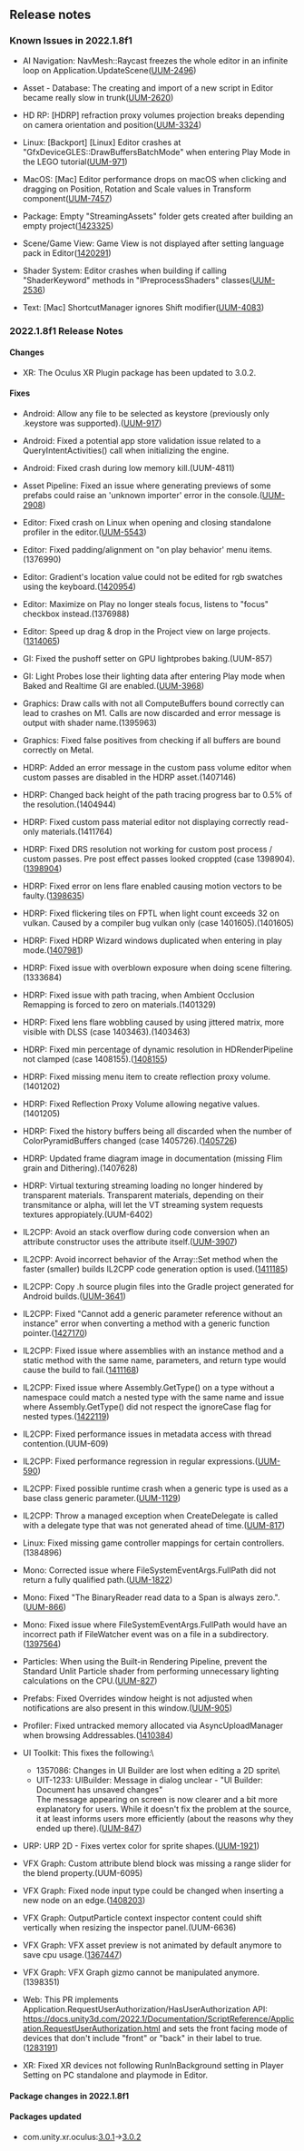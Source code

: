 ## Release notes

### Known Issues in 2022.1.8f1

-   AI Navigation: NavMesh::Raycast freezes the whole editor in an infinite loop on Application.UpdateScene([UUM-2496](https://issuetracker.unity3d.com/issues/navmesh-raycast-freezes-the-whole-editor-in-an-infinite-loop-on-application-dot-updatescene))

-   Asset - Database: The creating and import of a new script in Editor became really slow in trunk([UUM-2620](https://issuetracker.unity3d.com/issues/the-creating-and-import-of-a-new-script-in-editor-became-really-slow-in-trunk))

-   HD RP: \[HDRP\] refraction proxy volumes projection breaks depending on camera orientation and position([UUM-3324](https://issuetracker.unity3d.com/issues/hdrp-refraction-proxy-volumes-projection-breaks-depending-on-camera-orientation-and-position))

-   Linux: \[Backport\] \[Linux\] Editor crashes at \"GfxDeviceGLES::DrawBuffersBatchMode\" when entering Play Mode in the LEGO tutorial([UUM-971](https://issuetracker.unity3d.com/issues/backport-linux-editor-crashes-at-gfxdevicegles-drawbuffersbatchmode-when-entering-play-mode-in-the-lego-tutorial))

-   MacOS: \[Mac\] Editor performance drops on macOS when clicking and dragging on Position, Rotation and Scale values in Transform component([UUM-7457](https://issuetracker.unity3d.com/issues/mac-editor-performance-drops-on-macos-when-clicking-and-dragging-on-position-rotation-and-scale-values-in-transform-component))

-   Package: Empty \"StreamingAssets\" folder gets created after building an empty project([1423325](https://issuetracker.unity3d.com/issues/empty-streamingassets-folder-gets-created-after-building-an-empty-project))

-   Scene/Game View: Game View is not displayed after setting language pack in Editor([1420291](https://issuetracker.unity3d.com/issues/gameview-is-not-displayed-after-setting-language-pack-in-unityeditor))

-   Shader System: Editor crashes when building if calling \"ShaderKeyword\" methods in \"IPreprocessShaders\" classes([UUM-2536](https://issuetracker.unity3d.com/issues/editor-crashes-when-building-if-calling-shaderkeyword-methods-in-ipreprocessshaders-classes))

-   Text: \[Mac\] ShortcutManager ignores Shift modifier([UUM-4083](https://issuetracker.unity3d.com/issues/mac-shortcutmanager-ignores-shift-modifier-1))

### 2022.1.8f1 Release Notes

#### Changes

-   XR: The Oculus XR Plugin package has been updated to 3.0.2.

#### Fixes

-   Android: Allow any file to be selected as keystore (previously only .keystore was supported).([UUM-917](https://issuetracker.unity3d.com/issues/backport-keystore-file-is-not-recognized-by-editor-when-keystore-has-any-other-extension-than-keystore))

-   Android: Fixed a potential app store validation issue related to a QueryIntentActivities() call when initializing the engine.

-   Android: Fixed crash during low memory kill.(UUM-4811)

-   Asset Pipeline: Fixed an issue where generating previews of some prefabs could raise an \'unknown importer\' error in the console.([UUM-2908](https://issuetracker.unity3d.com/issues/backport-asset-importer-errors-on-the-initial-import-of-prefabs))

-   Editor: Fixed crash on Linux when opening and closing standalone profiler in the editor.([UUM-5543](https://issuetracker.unity3d.com/issues/profiler-linux-standalone-profiler-does-not-open-logs-externalprocess-onexitedmainthread-1))

-   Editor: Fixed padding/alignment on \"on play behavior\' menu items.(1376990)

-   Editor: Gradient\'s location value could not be edited for rgb swatches using the keyboard.([1420954](https://issuetracker.unity3d.com/issues/impossible-to-change-the-gradients-location-value-in-the-visual-effects-graph-when-using-the-keyboard))

-   Editor: Maximize on Play no longer steals focus, listens to \"focus\" checkbox instead.(1376988)

-   Editor: Speed up drag & drop in the Project view on large projects.([1314065](https://issuetracker.unity3d.com/issues/dragging-and-dropping-asset-in-the-inspector-is-taking-upwards-of-3-seconds-everytime))

-   GI: Fixed the pushoff setter on GPU lightprobes baking.(UUM-857)

-   GI: Light Probes lose their lighting data after entering Play mode when Baked and Realtime GI are enabled.([UUM-3968](https://issuetracker.unity3d.com/issues/lightprobes-probes-lose-their-lighting-data-after-entering-play-mode-when-baked-and-realtime-gi-are-enabled))

-   Graphics: Draw calls with not all ComputeBuffers bound correctly can lead to crashes on M1. Calls are now discarded and error message is output with shader name.(1395963)

-   Graphics: Fixed false positives from checking if all buffers are bound correctly on Metal.

-   HDRP: Added an error message in the custom pass volume editor when custom passes are disabled in the HDRP asset.(1407146)

-   HDRP: Changed back height of the path tracing progress bar to 0.5% of the resolution.(1404944)

-   HDRP: Fixed custom pass material editor not displaying correctly read-only materials.(1411764)

-   HDRP: Fixed DRS resolution not working for custom post process / custom passes. Pre post effect passes looked croppted (case 1398904).([1398904](https://issuetracker.unity3d.com/issues/hdrp-drs-with-custom-pass-render-only-a-cropped-up-slash-scaled-up-version-when-both-at-active-drs-plus-custom-pass))

-   HDRP: Fixed error on lens flare enabled causing motion vectors to be faulty.([1398635](https://issuetracker.unity3d.com/issues/hdrp-motion-blur-and-taa-cause-blurriness-when-using-lens-flare-and-having-decals-disabled))

-   HDRP: Fixed flickering tiles on FPTL when light count exceeds 32 on vulkan. Caused by a compiler bug vulkan only (case 1401605).(1401605)

-   HDRP: Fixed HDRP Wizard windows duplicated when entering in play mode.([1407981](https://issuetracker.unity3d.com/issues/empty-hdrp-wizard-window-is-initialised-when-entering-the-play-mode))

-   HDRP: Fixed issue with overblown exposure when doing scene filtering.(1333684)

-   HDRP: Fixed issue with path tracing, when Ambient Occlusion Remapping is forced to zero on materials.(1401329)

-   HDRP: Fixed lens flare wobbling caused by using jittered matrix, more visible with DLSS (case 1403463).(1403463)

-   HDRP: Fixed min percentage of dynamic resolution in HDRenderPipeline not clamped (case 1408155).([1408155](https://issuetracker.unity3d.com/issues/hdrp-drs-settings-max-screen-percent-not-clamped-by-min-screen-percent-value))

-   HDRP: Fixed missing menu item to create reflection proxy volume.(1401202)

-   HDRP: Fixed Reflection Proxy Volume allowing negative values.(1401205)

-   HDRP: Fixed the history buffers being all discarded when the number of ColorPyramidBuffers changed (case 1405726).([1405726](https://issuetracker.unity3d.com/issues/hdrp-volumetric-clouds-jumps-when-entering-a-local-volume-with-some-features-like-ssr))

-   HDRP: Updated frame diagram image in documentation (missing Flim grain and Dithering).(1407628)

-   HDRP: Virtual texturing streaming loading no longer hindered by transparent materials. Transparent materials, depending on their transmitance or alpha, will let the VT streaming system requests textures appropiately.(UUM-6402)

-   IL2CPP: Avoid an stack overflow during code conversion when an attribute constructor uses the attribute itself.([UUM-3907](https://issuetracker.unity3d.com/issues/il2cpp-project-with-nhibernate-library-fails-to-build-when-using-il2cpp-scripting-backend))

-   IL2CPP: Avoid incorrect behavior of the Array::Set method when the faster (smaller) builds IL2CPP code generation option is used.([1411185](https://issuetracker.unity3d.com/issues/il2cpp-2d-vector3-array-converted-to-2d-vector4-array-has-zeroed-vectors-in-player-whose-code-generation-is-for-faster-runtime))

-   IL2CPP: Copy .h source plugin files into the Gradle project generated for Android builds.([UUM-3641](https://issuetracker.unity3d.com/issues/header-files-are-not-included-in-exported-projects-when-using-il2cpp-scripting-backend))

-   IL2CPP: Fixed \"Cannot add a generic parameter reference without an instance\" error when converting a method with a generic function pointer.([1427170](https://issuetracker.unity3d.com/issues/il2cpp-exception-when-using-function-pointer-with-generic-parameter-from-type-and-method))

-   IL2CPP: Fixed issue where assemblies with an instance method and a static method with the same name, parameters, and return type would cause the build to fail.([1411168](https://issuetracker.unity3d.com/issues/build-fails-with-error-unity-dot-il2cpp-dot-hashcodecollisionexception-when-opc-dot-uafx-dot-client-dot-dll-is-included-in-the-project))

-   IL2CPP: Fixed issue where Assembly.GetType() on a type without a namespace could match a nested type with the same name and issue where Assembly.GetType() did not respect the ignoreCase flag for nested types.([1422119](https://issuetracker.unity3d.com/issues/il2cpp-assembly-dot-gettype-returns-a-nested-class-when-the-nested-class-is-defined-before-the-non-nested-one))

-   IL2CPP: Fixed performance issues in metadata access with thread contention.(UUM-609)

-   IL2CPP: Fixed performance regression in regular expressions.([UUM-590](https://issuetracker.unity3d.com/issues/il2cpp-regex-perfomance-regression-when-using-il2cpp-scripting-backend))

-   IL2CPP: Fixed possible runtime crash when a generic type is used as a base class generic parameter.([UUM-1129](https://issuetracker.unity3d.com/issues/inflatefielddefinition-crash-in-builds-when-a-specific-script-is-included-and-il2cpp-code-generation-is-set-to-faster-runtime))

-   IL2CPP: Throw a managed exception when CreateDelegate is called with a delegate type that was not generated ahead of time.([UUM-817](https://issuetracker.unity3d.com/issues/crashes-with-interfaceactioninvoker2-int-il2cppobject-star-when-launching-il2cpp-build-with-input-system))

-   Linux: Fixed missing game controller mappings for certain controllers.(1384896)

-   Mono: Corrected issue where FileSystemEventArgs.FullPath did not return a fully qualified path.([UUM-1822](https://issuetracker.unity3d.com/issues/backport-failed-to-load-a-custom-asset-when-using-naninovel-package))

-   Mono: Fixed \"The BinaryReader read data to a Span is always zero.\".([UUM-866](https://issuetracker.unity3d.com/issues/backport-the-binaryreader-read-data-to-a-span-is-always-zero))

-   Mono: Fixed issue where FileSystemEventArgs.FullPath would have an incorrect path if FileWatcher event was on a file in a subdirectory.([1397564](https://issuetracker.unity3d.com/issues/filesystemwatcher-returns-bad-file-path))

-   Particles: When using the Built-in Rendering Pipeline, prevent the Standard Unlit Particle shader from performing unnecessary lighting calculations on the CPU.([UUM-827](https://issuetracker.unity3d.com/issues/backport-duplicate-unlit-particle-system-draw-calls-cant-be-batched-when-there-are-multiple-lights-in-the-scene))

-   Prefabs: Fixed Overrides window height is not adjusted when notifications are also present in this window.([UUM-905](https://issuetracker.unity3d.com/issues/backport-overrides-window-height-is-not-adjusted-when-notifications-also-present-in-this-window))

-   Profiler: Fixed untracked memory allocated via AsyncUploadManager when browsing Addressables.([1410384](https://issuetracker.unity3d.com/issues/allocated-memory-block-with-no-root-area-cannot-be-tracked-when-loading-asset-bundles))

-   UI Toolkit: This fixes the following:\

    -   1357086: Changes in UI Builder are lost when editing a 2D sprite\
    -   UIT-1233: UIBuilder: Message in dialog unclear - \"UI Builder: Document has unsaved changes\"\
        The message appearing on screen is now clearer and a bit more explanatory for users. While it doesn\'t fix the problem at the source, it at least informs users more efficiently (about the reasons why they ended up there).([UUM-847](https://issuetracker.unity3d.com/issues/backport-changes-in-ui-builder-are-lost-when-editing-a-2d-sprite))

-   URP: URP 2D - Fixes vertex color for sprite shapes.([UUM-1921](https://issuetracker.unity3d.com/issues/2d-sprite-shape-urp-spriteshape-alpha-value-of-color-not-working-when-using-urp-and-sprite-lit-default-mat))

-   VFX Graph: Custom attribute blend block was missing a range slider for the blend property.(UUM-6095)

-   VFX Graph: Fixed node input type could be changed when inserting a new node on an edge.([1408203](https://issuetracker.unity3d.com/issues/inserting-operator-changes-the-type))

-   VFX Graph: OutputParticle context inspector content could shift vertically when resizing the inspector panel.(UUM-6636)

-   VFX Graph: VFX asset preview is not animated by default anymore to save cpu usage.([1367447](https://issuetracker.unity3d.com/issues/editor-has-unstable-fps-when-vfx-graph-is-open))

-   VFX Graph: VFX Graph gizmo cannot be manipulated anymore.(1398351)

-   Web: This PR implements Application.RequestUserAuthorization/HasUserAuthorization API:\
    https://docs.unity3d.com/2022.1/Documentation/ScriptReference/Application.RequestUserAuthorization.html and sets the front facing mode of devices that don\'t include \"front\" or \"back\" in their label to true.([1283191](https://issuetracker.unity3d.com/issues/webgl-webcamdevice-dot-isfrontfacing-always-returns-false-on-webgl-android))

-   XR: Fixed XR devices not following RunInBackground setting in Player Setting on PC standalone and playmode in Editor.

#### Package changes in 2022.1.8f1

#### Packages updated

-   com.unity.xr.oculus:[3.0.1](https://docs.unity3d.com/Packages/com.unity.xr.oculus@3.0//changelog/CHANGELOG.html)→[3.0.2](https://docs.unity3d.com/Packages/com.unity.xr.oculus@3.0//changelog/CHANGELOG.html)
